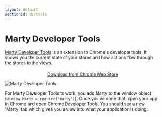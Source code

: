 ```yaml
---
layout: default
sectionid: devtools
---
```


<div class="container devtools">
  <h1>Marty Developer Tools</h1>
  <a href="https://chrome.google.com/webstore/detail/marty-developer-tools/fifcikknnbggajppebgolpkaambnkpae?hl=en">Marty Developer Tools</a> is an extension to Chrome's developer tools. It shows you the current state of your stores and how actions flow through the stores to the views.

  <p style="text-align:center; margin-top: 20px">
    <a class="btn btn-default" href="https://chrome.google.com/webstore/detail/marty-developer-tools/fifcikknnbggajppebgolpkaambnkpae?hl=en">Download from Chrome Web Store</a>
  </p>

  <img src="/img/devtools-data-flow.png" alt="Marty Developer Tools"/>

  For Marty Developer Tools to work, you add Marty to the window object (<code>window.Marty = require('marty')</code>). Once you've done that, open your app in Chrome and open Chrome Developer Tools. You should see a new 'Marty' tab which gives you a view into what your application is doing.

</div>